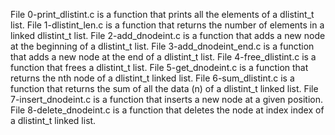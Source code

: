 File 0-print_dlistint.c is a function that prints all the elements of a dlistint_t list.
File 1-dlistint_len.c is a function that returns the number of elements in a linked dlistint_t list.
File 2-add_dnodeint.c is a function that adds a new node at the beginning of a dlistint_t list.
File 3-add_dnodeint_end.c is a function that adds a new node at the end of a dlistint_t list.
File 4-free_dlistint.c is a function that frees a dlistint_t list.
File 5-get_dnodeint.c is a function that returns the nth node of a dlistint_t linked list.
File 6-sum_dlistint.c is a function that returns the sum of all the data (n) of a dlistint_t linked list.
File 7-insert_dnodeint.c is a function that inserts a new node at a given position.
File 8-delete_dnodeint.c is a function that deletes the node at index index of a dlistint_t linked list.

